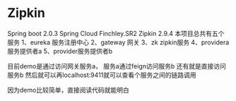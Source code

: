 # Zipkin
Spring boot 2.0.3
Spring Cloud Finchley.SR2
Zipkin 2.9.4
本项目总共有五个服务
1、eureka 服务注册中心
2、gateway 网关
3、zk zipkin服务
4、providera服务提供者a
5、provider服务提供者b

目前demo是通过访问网关服务a，
服务a通过feign访问服务b
还有就是直接访问服务b
然后就可以再localhost:9411就可以查看个服务之间的链路调用

因为demo比较简单，直接阅读代码就能明白